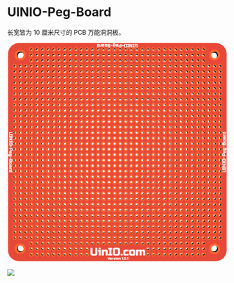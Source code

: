 # UINIO-Peg-Board

长宽皆为 10 厘米尺寸的 PCB 万能洞洞板。

![](./Images/PCB-3D-1.png)

![](./Images/PCB-3D-2.png)
